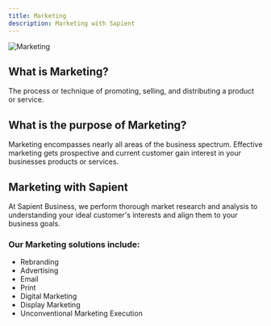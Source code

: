 ```yaml
---
title: Marketing
description: Marketing with Sapient
---
```

![Marketing](/management/management-marketing.jpg)
<!-- <div>
  <img src="https://sbmedia.blob.core.windows.net/images/marketing-plan.jpg" srcset="https://sbmedia.blob.core.windows.net/images/marketing-plan.jpg 2x" alt="Marketing"/>
</div> -->

## What is Marketing?

The process or technique of promoting, selling, and distributing a product or service.

## What is the purpose of Marketing?

Marketing encompasses nearly all areas of the business spectrum. Effective marketing gets prospective and current customer gain interest in your businesses products or services.

## Marketing with Sapient

At Sapient Business, we perform thorough market research and analysis to understanding your ideal customer's interests and align them to your business goals. 

### Our Marketing solutions include:

- Rebranding
- Advertising
- Email
- Print
- Digital Marketing
- Display Marketing
- Unconventional Marketing Execution
